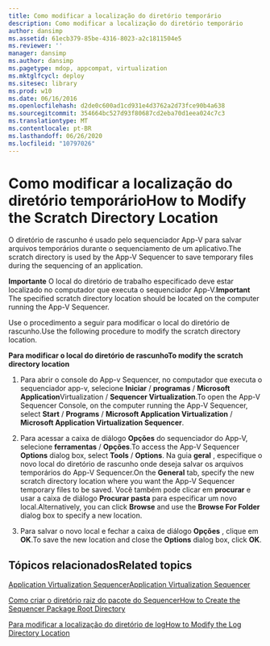 ```yaml
---
title: Como modificar a localização do diretório temporário
description: Como modificar a localização do diretório temporário
author: dansimp
ms.assetid: 61ecb379-85be-4316-8023-a2c1811504e5
ms.reviewer: ''
manager: dansimp
ms.author: dansimp
ms.pagetype: mdop, appcompat, virtualization
ms.mktglfcycl: deploy
ms.sitesec: library
ms.prod: w10
ms.date: 06/16/2016
ms.openlocfilehash: d2de0c600ad1cd931e4d3762a2d73fce90b4a638
ms.sourcegitcommit: 354664bc527d93f80687cd2eba70d1eea024c7c3
ms.translationtype: MT
ms.contentlocale: pt-BR
ms.lasthandoff: 06/26/2020
ms.locfileid: "10797026"
---
```

# <span data-ttu-id="6d0d5-103">Como modificar a localização do diretório temporário</span><span class="sxs-lookup"><span data-stu-id="6d0d5-103">How to Modify the Scratch Directory Location</span></span>


<span data-ttu-id="6d0d5-104">O diretório de rascunho é usado pelo sequenciador App-V para salvar arquivos temporários durante o sequenciamento de um aplicativo.</span><span class="sxs-lookup"><span data-stu-id="6d0d5-104">The scratch directory is used by the App-V Sequencer to save temporary files during the sequencing of an application.</span></span>

<span data-ttu-id="6d0d5-105">**Importante**  O local do diretório de trabalho especificado deve estar localizado no computador que executa o sequenciador App-V.</span><span class="sxs-lookup"><span data-stu-id="6d0d5-105">**Important** The specified scratch directory location should be located on the computer running the App-V Sequencer.</span></span>

 

<span data-ttu-id="6d0d5-106">Use o procedimento a seguir para modificar o local do diretório de rascunho.</span><span class="sxs-lookup"><span data-stu-id="6d0d5-106">Use the following procedure to modify the scratch directory location.</span></span>

**<span data-ttu-id="6d0d5-107">Para modificar o local do diretório de rascunho</span><span class="sxs-lookup"><span data-stu-id="6d0d5-107">To modify the scratch directory location</span></span>**

1.  <span data-ttu-id="6d0d5-108">Para abrir o console do App-v Sequencer, no computador que executa o sequenciador app-v, selecione **Iniciar**  /  **programas**  /  **Microsoft Application**Virtualization  /  **Sequencer Virtualization**.</span><span class="sxs-lookup"><span data-stu-id="6d0d5-108">To open the App-V Sequencer Console, on the computer running the App-V Sequencer, select **Start** / **Programs** / **Microsoft Application Virtualization** / **Microsoft Application Virtualization Sequencer**.</span></span>

2.  <span data-ttu-id="6d0d5-109">Para acessar a caixa de diálogo **Opções** do sequenciador do App-V, selecione **ferramentas**  /  **Opções**.</span><span class="sxs-lookup"><span data-stu-id="6d0d5-109">To access the App-V Sequencer **Options** dialog box, select **Tools** / **Options**.</span></span> <span data-ttu-id="6d0d5-110">Na guia **geral** , especifique o novo local do diretório de rascunho onde deseja salvar os arquivos temporários do App-V Sequencer.</span><span class="sxs-lookup"><span data-stu-id="6d0d5-110">On the **General** tab, specify the new scratch directory location where you want the App-V Sequencer temporary files to be saved.</span></span> <span data-ttu-id="6d0d5-111">Você também pode clicar em **procurar** e usar a caixa de diálogo **Procurar pasta** para especificar um novo local.</span><span class="sxs-lookup"><span data-stu-id="6d0d5-111">Alternatively, you can click **Browse** and use the **Browse For Folder** dialog box to specify a new location.</span></span>

3.  <span data-ttu-id="6d0d5-112">Para salvar o novo local e fechar a caixa de diálogo **Opções** , clique em **OK**.</span><span class="sxs-lookup"><span data-stu-id="6d0d5-112">To save the new location and close the **Options** dialog box, click **OK**.</span></span>

## <span data-ttu-id="6d0d5-113">Tópicos relacionados</span><span class="sxs-lookup"><span data-stu-id="6d0d5-113">Related topics</span></span>


[<span data-ttu-id="6d0d5-114">Application Virtualization Sequencer</span><span class="sxs-lookup"><span data-stu-id="6d0d5-114">Application Virtualization Sequencer</span></span>](application-virtualization-sequencer.md)

[<span data-ttu-id="6d0d5-115">Como criar o diretório raiz do pacote do Sequencer</span><span class="sxs-lookup"><span data-stu-id="6d0d5-115">How to Create the Sequencer Package Root Directory</span></span>](how-to-create-the-sequencer-package-root-directory.md)

[<span data-ttu-id="6d0d5-116">Para modificar a localização do diretório de log</span><span class="sxs-lookup"><span data-stu-id="6d0d5-116">How to Modify the Log Directory Location</span></span>](how-to-modify-the-log-directory-location.md)

 

 





